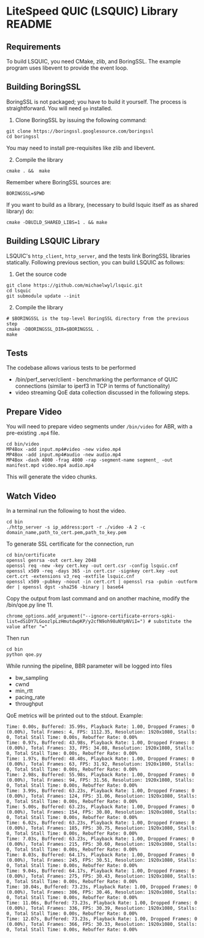 LiteSpeed QUIC (LSQUIC) Library README
=============================================


Requirements
------------

To build LSQUIC, you need CMake, zlib, and BoringSSL.  The example program
uses libevent to provide the event loop.

Building BoringSSL
------------------

BoringSSL is not packaged; you have to build it yourself.  The process is
straightforward.  You will need `go` installed.

1. Clone BoringSSL by issuing the following command:

```
git clone https://boringssl.googlesource.com/boringssl
cd boringssl
```

You may need to install pre-requisites like zlib and libevent.


2. Compile the library

```
cmake . &&  make
```

Remember where BoringSSL sources are:
```
BORINGSSL=$PWD
```

If you want to build as a library, (necessary to build lsquic itself
as as shared library) do:

```
cmake -DBUILD_SHARED_LIBS=1 . && make
```

Building LSQUIC Library
-----------------------

LSQUIC's `http_client`, `http_server`, and the tests link BoringSSL
libraries statically.  Following previous section, you can build LSQUIC
as follows:

1. Get the source code

```
git clone https://github.com/michaelwyl/lsquic.git
cd lsquic
git submodule update --init
```

2. Compile the library

```
# $BORINGSSL is the top-level BoringSSL directory from the previous step
cmake -DBORINGSSL_DIR=$BORINGSSL .
make
```

Tests
-----------------------
The codebase allows various tests to be performed
- /bin/perf_server/client - benchmarking the performance of QUIC connections (similar to iperf3 in TCP in terms of functionality)
- video streaming QoE data collection discussed in the following steps. 

Prepare Video
-----------------------

You will need to prepare video segments under `/bin/video` for ABR, with a pre-existing `.mp4` file.
```
cd bin/video
MP4Box -add input.mp4#video -new video.mp4
MP4Box -add input.mp4#audio -new audio.mp4
MP4Box -dash 4000 -frag 4000 -rap -segment-name segment_ -out manifest.mpd video.mp4 audio.mp4
```
This will generate the video chunks.

Watch Video
-----------------------

In a terminal run the following to host the video.
```
cd bin
./http_server -s ip_address:port -r ./video -A 2 -c domain_name,path_to_cert.pem,path_to_key.pem
```
To generate SSL certificate for the connection, run
```
cd bin/certificate
openssl genrsa -out cert.key 2048
openssl req -new -key cert.key -out cert.csr -config lsquic.cnf
openssl x509 -req -days 365 -in cert.csr -signkey cert.key -out cert.crt -extensions v3_req -extfile lsquic.cnf
openssl x509 -pubkey -noout -in cert.crt | openssl rsa -pubin -outform der | openssl dgst -sha256 -binary | base64 
```
Copy the output from last command and on another machine, modify the /bin/qoe.py line 11.
```
chrome_options.add_argument("--ignore-certificate-errors-spki-list=dSiDY7LGoozlpLzHmutdwpKP/y2cfN9oh98uNYpNViI=") # substitute the value after "="
```
Then run
```
cd bin
python qoe.py
```
While running the pipeline, BBR parameter will be logged into files
- bw_sampling
- cwnd
- min_rtt
- pacing_rate
- throughput

QoE metrics will be printed out to the stdout. Example:
```
Time: 0.00s, Buffered: 35.99s, Playback Rate: 1.00, Dropped Frames: 0 (0.00%), Total Frames: 4, FPS: 1112.35, Resolution: 1920x1080, Stalls: 0, Total Stall Time: 0.00s, Rebuffer Rate: 0.00%
Time: 0.97s, Buffered: 43.98s, Playback Rate: 1.00, Dropped Frames: 0 (0.00%), Total Frames: 33, FPS: 34.08, Resolution: 1920x1080, Stalls: 0, Total Stall Time: 0.00s, Rebuffer Rate: 0.00%
Time: 1.97s, Buffered: 48.40s, Playback Rate: 1.00, Dropped Frames: 0 (0.00%), Total Frames: 63, FPS: 31.92, Resolution: 1920x1080, Stalls: 0, Total Stall Time: 0.00s, Rebuffer Rate: 0.00%
Time: 2.98s, Buffered: 55.98s, Playback Rate: 1.00, Dropped Frames: 0 (0.00%), Total Frames: 94, FPS: 31.56, Resolution: 1920x1080, Stalls: 0, Total Stall Time: 0.00s, Rebuffer Rate: 0.00%
Time: 3.99s, Buffered: 63.23s, Playback Rate: 1.00, Dropped Frames: 0 (0.00%), Total Frames: 124, FPS: 31.06, Resolution: 1920x1080, Stalls: 0, Total Stall Time: 0.00s, Rebuffer Rate: 0.00%
Time: 5.00s, Buffered: 63.23s, Playback Rate: 1.00, Dropped Frames: 0 (0.00%), Total Frames: 154, FPS: 30.80, Resolution: 1920x1080, Stalls: 0, Total Stall Time: 0.00s, Rebuffer Rate: 0.00%
Time: 6.02s, Buffered: 63.23s, Playback Rate: 1.00, Dropped Frames: 0 (0.00%), Total Frames: 185, FPS: 30.75, Resolution: 1920x1080, Stalls: 0, Total Stall Time: 0.00s, Rebuffer Rate: 0.00%
Time: 7.03s, Buffered: 63.23s, Playback Rate: 1.00, Dropped Frames: 0 (0.00%), Total Frames: 215, FPS: 30.60, Resolution: 1920x1080, Stalls: 0, Total Stall Time: 0.00s, Rebuffer Rate: 0.00%
Time: 8.03s, Buffered: 64.17s, Playback Rate: 1.00, Dropped Frames: 0 (0.00%), Total Frames: 245, FPS: 30.51, Resolution: 1920x1080, Stalls: 0, Total Stall Time: 0.00s, Rebuffer Rate: 0.00%
Time: 9.04s, Buffered: 64.17s, Playback Rate: 1.00, Dropped Frames: 0 (0.00%), Total Frames: 275, FPS: 30.43, Resolution: 1920x1080, Stalls: 0, Total Stall Time: 0.00s, Rebuffer Rate: 0.00%
Time: 10.04s, Buffered: 73.23s, Playback Rate: 1.00, Dropped Frames: 0 (0.00%), Total Frames: 306, FPS: 30.46, Resolution: 1920x1080, Stalls: 0, Total Stall Time: 0.00s, Rebuffer Rate: 0.00%
Time: 11.06s, Buffered: 73.23s, Playback Rate: 1.00, Dropped Frames: 0 (0.00%), Total Frames: 336, FPS: 30.39, Resolution: 1920x1080, Stalls: 0, Total Stall Time: 0.00s, Rebuffer Rate: 0.00%
Time: 12.07s, Buffered: 73.23s, Playback Rate: 1.00, Dropped Frames: 0 (0.00%), Total Frames: 366, FPS: 30.33, Resolution: 1920x1080, Stalls: 0, Total Stall Time: 0.00s, Rebuffer Rate: 0.00%
```
